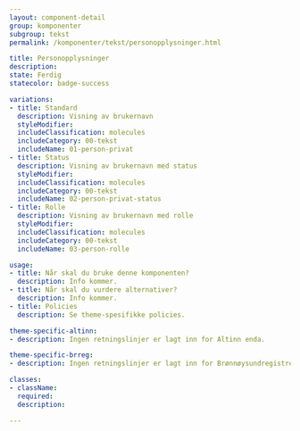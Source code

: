 ```yaml
---
layout: component-detail
group: komponenter
subgroup: tekst
permalink: /komponenter/tekst/personopplysninger.html

title: Personopplysninger
description:
state: Ferdig
statecolor: badge-success

variations:
- title: Standard
  description: Visning av brukernavn
  styleModifier:
  includeClassification: molecules
  includeCategory: 00-tekst
  includeName: 01-person-privat
- title: Status
  description: Visning av brukernavn med status
  styleModifier:
  includeClassification: molecules
  includeCategory: 00-tekst
  includeName: 02-person-privat-status
- title: Rolle
  description: Visning av brukernavn med rolle
  styleModifier:
  includeClassification: molecules
  includeCategory: 00-tekst
  includeName: 03-person-rolle

usage:
- title: Når skal du bruke denne komponenten?
  description: Info kommer.
- title: Når skal du vurdere alternativer?
  description: Info kommer.
- title: Policies
  description: Se theme-spesifikke policies.

theme-specific-altinn:
- description: Ingen retningslinjer er lagt inn for Altinn enda.

theme-specific-brreg:
- description: Ingen retningslinjer er lagt inn for Brønnøysundregistrene enda.

classes:
- className:
  required:
  description:

---
```


